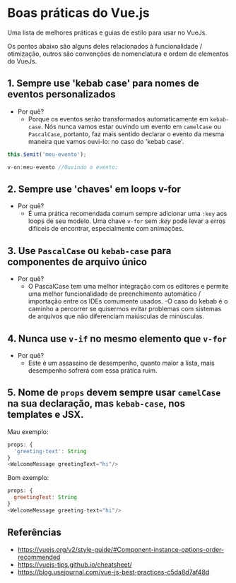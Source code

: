 # Boas práticas do Vue.js

Uma lista de melhores práticas e guias de estilo para usar no VueJs.

Os pontos abaixo são alguns deles relacionados à funcionalidade / otimização, outros são convenções de nomenclatura e ordem de elementos do VueJs.

## 1. Sempre use 'kebab case' para nomes de eventos personalizados

- Por quê?
  - Porque os eventos serão transformados automaticamente em `kebab-case`. Nós nunca vamos estar ouvindo um evento em `camelCase` ou `PascalCase`, portanto, faz mais sentido declarar o evento da mesma maneira que vamos ouvi-lo: no caso do 'kebab case'.

```javascript
this.$emit('meu-evento');
```

```javascript
v-on:meu-evento //Ouvindo o evento;
```

## 2. Sempre use 'chaves' em loops v-for

- Por quê?
  - É uma prática recomendada comum sempre adicionar uma `:key` aos loops de seu modelo. Uma chave `v-for` sem *:key* pode levar a erros difíceis de encontrar, especialmente com animações.

## 3. Use `PascalCase` ou `kebab-case` para componentes de arquivo único

- Por quê?
  - O PascalCase tem uma melhor integração com os editores e permite uma melhor funcionalidade de preenchimento automático / importação entre os IDEs comumente usados.
  -O caso do kebab é o caminho a percorrer se quisermos evitar problemas com sistemas de arquivos que não diferenciam maiúsculas de minúsculas.

## 4. Nunca use `v-if` no mesmo elemento que `v-for`

- Por quê?
  - Este é um assassino de desempenho, quanto maior a lista, mais desempenho sofrerá com essa prática ruim.

## 5. Nome de `props` devem sempre usar `camelCase` na sua declaração, mas `kebab-case`, nos templates e JSX.

Mau exemplo:
```javascript
props: {
  'greeting-text': String
}
<WelcomeMessage greetingText="hi"/>
```

Bom exemplo:
```javascript
props: {
  greetingText: String
}
<WelcomeMessage greeting-text="hi"/>
```


## Referências

- <https://vuejs.org/v2/style-guide/#Component-instance-options-order-recommended>
- <https://vuejs-tips.github.io/cheatsheet/>
- <https://blog.usejournal.com/vue-js-best-practices-c5da8d7af48d>
